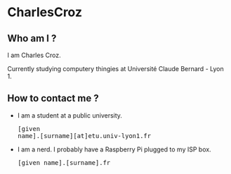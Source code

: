 # CharlesCroz

## Who am I ?

I am Charles Croz. 

Currently studying computery thingies at Université Claude Bernard - Lyon 1.

## How to contact me ?

- I am a student at a public university. <pre>[given name].[surname][at]etu.univ-lyon1.fr</pre>
- I am a nerd. I probably have a Raspberry Pi plugged to my ISP box. <pre>[given name].[surname].fr</pre>

